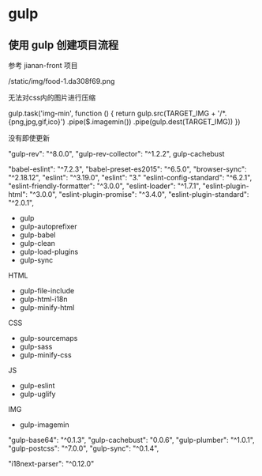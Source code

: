 # gulp

## 使用 gulp 创建项目流程

参考 jianan-front 项目

/static/img/food-1.da308f69.png

无法对css内的图片进行压缩



gulp.task('img-min', function () {
    return gulp.src(TARGET_IMG + '/*.{png,jpg,gif,ico}')
        .pipe($.imagemin())
        .pipe(gulp.dest(TARGET_IMG))
})


没有即使更新


"gulp-rev": "^8.0.0",
    "gulp-rev-collector": "^1.2.2",
gulp-cachebust


"babel-eslint": "^7.2.3",
"babel-preset-es2015": "^6.5.0",
"browser-sync": "^2.18.12",
"eslint": "^3.19.0",
"eslint": "3."
"eslint-config-standard": "^6.2.1",
"eslint-friendly-formatter": "^3.0.0",
"eslint-loader": "^1.7.1",
"eslint-plugin-html": "^3.0.0",
"eslint-plugin-promise": "^3.4.0",
"eslint-plugin-standard": "^2.0.1",


* gulp
* gulp-autoprefixer
* gulp-babel
* gulp-clean
* gulp-load-plugins
* gulp-sync

HTML

* gulp-file-include
* gulp-html-i18n
* gulp-minify-html

CSS 

* gulp-sourcemaps
* gulp-sass
* gulp-minify-css

JS

* gulp-eslint
* gulp-uglify

IMG

* gulp-imagemin


"gulp-base64": "^0.1.3",
"gulp-cachebust": "0.0.6",
"gulp-plumber": "^1.0.1",
"gulp-postcss": "^7.0.0",
"gulp-sync": "^0.1.4",

"i18next-parser": "^0.12.0"